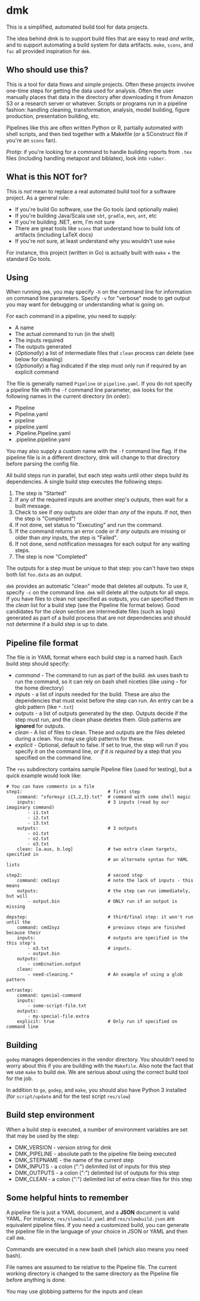 # dmk

This is a simplified, automated build tool for data projects.

The idea behind dmk is to support build files that are easy to read *and*
write, and to support automating a build system for data artifacts. `make`,
`scons`, and `fac` all provided inspiration for `dmk`.

## Who should use this?

This is a tool for data flows and simple projects. Often these projects
involve one-time steps for getting the data used for analysis. Often the user
manually places that data in the directory after downloading it from Amazon S3
or a research server or whatever. Scripts or programs run in a pipeline
fashion: handling cleaning, transformation, analysis, model building,
figure production, presentation building, etc.

Pipelines like this are often written Python or R, partially automated with
shell scripts, and then tied together with a Makefile (or a SConstruct file if
you're an `scons` fan).

*Protip*: if you're looking for a command to handle building reports from `.tex`
files (including handling metapost and biblatex), look into `rubber`.

## What is this NOT for?

This is *not* mean to replace a real automated build tool for a software
project. As a general rule:

* If you're build Go software, use the Go tools (and optionally make)
* If you're building Java/Scala use `sbt`, `gradle`, `mvn`, `ant`, etc
* If you're building .NET, erm, I'm not sure
* There are great tools like `scons` that understand how to build lots of artifacts (including LaTeX docs)
* If you're not sure, at least understand why you wouldn't use `make`

For instance, this project (written in Go) is actually built with `make` + the
standard Go tools.

## Using

When running `dmk`, you may specify `-h` on the command line for information
on command line parameters. Specify `-v` for "verbose" mode to get output you
may want for debugging or understanding what is going on.

For each command in a pipeline, you need to supply:

* A name
* The actual command to run (in the shell)
* The inputs required
* The outputs generated
* (*Optionally*) a list of intermediate files that `clean` process can delete
  (see below for cleaning)
* (*Optionally*) a flag indicated if the step must only run if required by an
  explicit command

The file is generally named `Pipeline` or `pipeline.yaml`. If you do not
specify a pipeline file with the `-f` command line parameter, `dmk` looks for
the following names in the current directory (in order):

* Pipeline
* Pipeline.yaml
* pipeline
* pipeline.yaml
* .Pipeline.Pipeline.yaml
* .pipeline.pipeline.yaml

You may also supply a custom name with the `-f` command line flag. If the
pipeline file is in a different directory, dmk will change to that directory
before parsing the config file.

All build steps run in parallel, but each step waits until other steps build
its dependencies. A single build step executes the following steps:

1. The step is "Started"
2. If any of the required inputs are another step's outputs, then wait for a built message.
3. Check to see if *any* outputs are older than *any* of the inputs. If not, then the step is "Completed"!
4. If not done, set status to "Executing" and run the command.
5. If the command returns an error code or if *any* outputs are missing or older than *any* inputs, the step is "Failed".
6. If not done, send notification messages for each output for any waiting steps.
7. The step is now "Completed"

The outputs for a step must be unique to that step: you can't have two steps
both list `foo.data` as an output.

`dmk` provides an automatic "clean" mode that deletes all outputs. To use it,
specify `-c` on the command line. `dmk` will delete all the outputs for all
steps. If you have files to clean not specified as outputs, you can specified
them in the _clean_ list for a build step (see the Pipeline file format
below). Good candidates for the _clean_ section are intermediate files (such
as logs) generated as part of a build process that are not dependencies and
should not determine if a build step is up to date.

## Pipeline file format

The file is in YAML format where each build step is a named hash. Each build
step should specify:

* _command_ - The command to run as part of the build. `dmk` uses bash to run
  the command, so it can rely on bash shell niceties (like using `~` for the
  home directory)
* _inputs_ - a list of inputs needed for the build. These are also the
  dependencies that must exist before the step can run. An entry can be a
  glob pattern (like `*.txt`)
* _outputs_ - a list of outputs generated by the step. Outputs decide if the
  step must run, and the clean phase deletes them. Glob patterns are
  **ignored** for outputs.
* _clean_ - A list of files to clean. These and outputs are the files deleted
  during a clean. You may use glob patterns for these.
* _explicit_ - Optional, default to false. If set to true, the step will
  run if you specify it on the command line, _or if it is required_ by a step
  that you specified on the command line.

The `res` subdirectory contains sample Pipeline files (used for testing), but
a quick example would look like:

````
# You can have comments in a file
step1:                                # first step
    command: "xformxyz i{1,2,3}.txt"  # command with some shell magic
    inputs:                           # 3 inputs (read by our imaginary command)
        - i1.txt                  
        - i2.txt
        - i3.txt
    outputs:                          # 3 outputs
        - o1.txt
        - o2.txt
        - o3.txt
    clean: [a.aux, b.log]             # two extra clean targets, specified in
                                      # an alternate syntax for YAML lists

step2:                                # second step
    command: cmd1xyz                  # note the lack of inputs - this means
    outputs:                          # the step can run immediately, but will
        - output.bin                  # ONLY run if an output is missing

depstep:                              # third/final step: it won't run until the
    command: cmd2xyz                  # previous steps are finished because their
    inputs:                           # outputs are specified in the this step's
        - o3.txt                      # inputs.
        - output.bin
    outputs:
        - combination.output
    clean:
        - need-cleaning.*             # An example of using a glob pattern

extrastep:
    command: special-command
    inputs:
        - some-script-file.txt
    outputs:
        - my-special-file.extra
    explicit: true                    # Only run if specified on command line
````

## Building

`godep` manages dependencies in the vendor directory. You shouldn't need to
worry about this if you are building with the `Makefile`. Also note the
fact that we use `make` to build `dmk`. We are serious about using the correct
build tool for the job.

In addition to `go`, `godep`, and `make`, you should also have Python 3
installed (for `script/update` and for the test script `res/slow`)

## Build step environment

When a build step is executed, a number of environment variables are set that
may be used by the step:

* DMK_VERSION - version string for dmk
* DMK_PIPELINE - absolute path to the pipeline file being executed
* DMK_STEPNAME - the name of the current step
* DMK_INPUTS - a colon (":") delimited list of inputs for this step
* DMK_OUTPUTS - a colon (":") delimited list of outputs for this step
* DMK_CLEAN - a colon (":") delimited list of extra clean files for this step

## Some helpful hints to remember

A pipeline file is just a YAML document, and a **JSON** document is valid YAML.
For instance, `res/slowbuild.yaml` and `res/slowbuild.json` are equivalent
pipeline files. If you need a customized build, you can generate the pipeline
file in the language of your choice in JSON or YAML and then call `dmk`.

Commands are executed in a new bash shell (which also means you need bash).

File names are assumed to be relative to the Pipeline file. The current working
directory is changed to the same directory as the Pipeline file before anything
is done.

You may use globbing patterns for the inputs and clean
